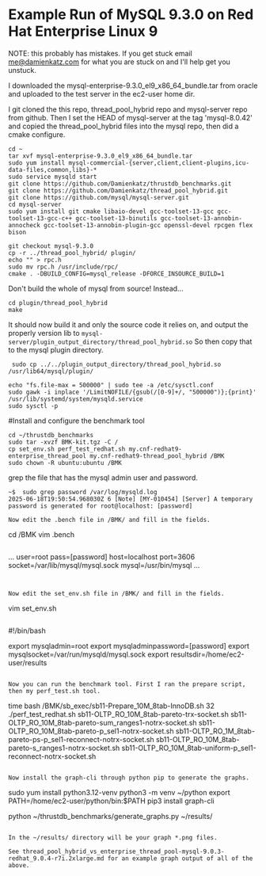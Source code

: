 # Example Run of MySQL 9.3.0 on Red Hat Enterprise Linux 9

NOTE: this probably has mistakes. If you get stuck email me@damienkatz.com for what you are stuck on and I'll help get you unstuck.

I downloaded the mysql-enterprise-9.3.0_el9_x86_64_bundle.tar from oracle and uploaded to the test server in the ec2-user home dir.

I git cloned the this repo, thread_pool_hybrid repo and mysql-server repo from github. Then I set the HEAD of mysql-server at the tag 'mysql-8.0.42' and copied the thread_pool_hybrid files into the mysql repo, then did a cmake configure.

```
cd ~
tar xvf mysql-enterprise-9.3.0_el9_x86_64_bundle.tar
sudo yum install mysql-commercial-{server,client,client-plugins,icu-data-files,common,libs}-*
sudo service mysqld start
git clone https://github.com/Damienkatz/thrustdb_benchmarks.git
git clone https://github.com/Damienkatz/thread_pool_hybrid.git
git clone https://github.com/mysql/mysql-server.git
cd mysql-server
sudo yum install git cmake libaio-devel gcc-toolset-13-gcc gcc-toolset-13-gcc-c++ gcc-toolset-13-binutils gcc-toolset-13-annobin-annocheck gcc-toolset-13-annobin-plugin-gcc openssl-devel rpcgen flex bison

git checkout mysql-9.3.0
cp -r ../thread_pool_hybrid/ plugin/
echo "" > rpc.h
sudo mv rpc.h /usr/include/rpc/
cmake . -DBUILD_CONFIG=mysql_release -DFORCE_INSOURCE_BUILD=1
```

Don't build the whole of mysql from source! Instead...

```
cd plugin/thread_pool_hybrid
make
```

It should now build it and only the source code it relies on, and output the properly version lib to `mysql-server/plugin_output_directory/thread_pool_hybrid.so` So then copy that to the mysql plugin directory.

```
 sudo cp ../../plugin_output_directory/thread_pool_hybrid.so /usr/lib64/mysql/plugin/
```


```
echo "fs.file-max = 500000" | sudo tee -a /etc/sysctl.conf
sudo gawk -i inplace '/LimitNOFILE/{gsub(/[0-9]+/, "500000")};{print}' /usr/lib/systemd/system/mysqld.service
sudo sysctl -p
```

#Install and configure the benchmark tool

```
cd ~/thrustdb_benchmarks
sudo tar -xvzf BMK-kit.tgz -C /
cp set_env.sh perf_test_redhat.sh my.cnf-redhat9-enterprise_thread_pool my.cnf-redhat9-thread_pool_hybrid /BMK
sudo chown -R ubuntu:ubuntu /BMK
```

grep the file that has the mysql admin user and password.

```
~$  sudo grep password /var/log/mysqld.log
2025-06-18T19:50:54.968030Z 6 [Note] [MY-010454] [Server] A temporary password is generated for root@localhost: [password]

Now edit the .bench file in /BMK/ and fill in the fields.

```
cd /BMK
vim .bench
```

```
...
  user=root
  pass=[password]
  host=localhost
  port=3606
  socket=/var/lib/mysql/mysql.sock
  mysql=/usr/bin/mysql
...
```


Now edit the set_env.sh file in /BMK/ and fill in the fields.

```
vim set_env.sh
```

```
#!/bin/bash

export mysqladmin=root
export mysqladminpassword=[password]
export mysqlsocket=/var/run/mysqld/mysql.sock
export resultsdir=/home/ec2-user/results
```

Now you can run the benchmark tool. First I ran the prepare script, then my perf_test.sh tool.

```
time bash /BMK/sb_exec/sb11-Prepare_10M_8tab-InnoDB.sh 32
./perf_test_redhat.sh sb11-OLTP_RO_10M_8tab-pareto-trx-socket.sh sb11-OLTP_RO_10M_8tab-pareto-sum_ranges1-notrx-socket.sh sb11-OLTP_RO_10M_8tab-pareto-p_sel1-notrx-socket.sh sb11-OLTP_RO_1M_8tab-pareto-ps-p_sel1-reconnect-notrx-socket.sh sb11-OLTP_RO_10M_8tab-pareto-s_ranges1-notrx-socket.sh sb11-OLTP_RO_10M_8tab-uniform-p_sel1-reconnect-notrx-socket.sh
```

Now install the graph-cli through python pip to generate the graphs.

```
sudo yum install python3.12-venv
python3 -m venv ~/python
export PATH=/home/ec2-user/python/bin:$PATH
pip3 install graph-cli

python ~/thrustdb_benchmarks/generate_graphs.py ~/results/
```

In the ~/results/ directory will be your graph *.png files.

See thread_pool_hybrid_vs_enterprise_thread_pool-mysql-9.0.3-redhat_9.0.4-r7i.2xlarge.md for an example graph output of all of the above.

